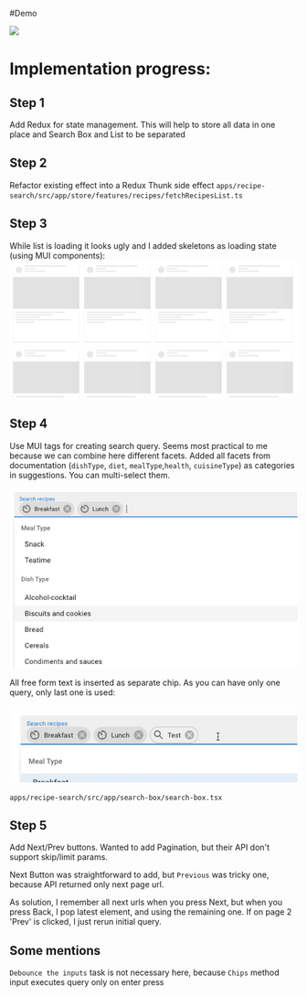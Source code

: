 #Demo

![](assets/demo.gif)

# Implementation progress:

## Step 1

Add Redux for state management. This will help to store all data in one place and Search Box and List to be separated

## Step 2

Refactor existing effect into a Redux Thunk side effect `apps/recipe-search/src/app/store/features/recipes/fetchRecipesList.ts`

## Step 3

While list is loading it looks ugly and I added skeletons as loading state (using MUI components):
![Skeleton](assets/sk.png)

## Step 4

Use MUI tags for creating search query. Seems most practical to me because we can combine here different facets. Added all facets from documentation (`dishType`, `diet`, `mealType`,`health`, `cuisineType`) as categories in suggestions. You can multi-select them.

![](assets/sug.png)

All free form text is inserted as separate chip. As you can have only one query, only last one is used:

![](assets/another.gif)

`apps/recipe-search/src/app/search-box/search-box.tsx`

## Step 5

Add Next/Prev buttons. Wanted to add Pagination, but their API don't support skip/limit params.

Next Button was straightforward to add, but `Previous` was tricky one, because API returned only next page url.

As solution, I remember all next urls when you press Next, but when you press Back, I pop latest element, and using the remaining one. If on page 2 'Prev' is clicked, I just rerun initial query.

## Some mentions

`Debounce the inputs` task is not necessary here, because `Chips` method input executes query only on enter press
